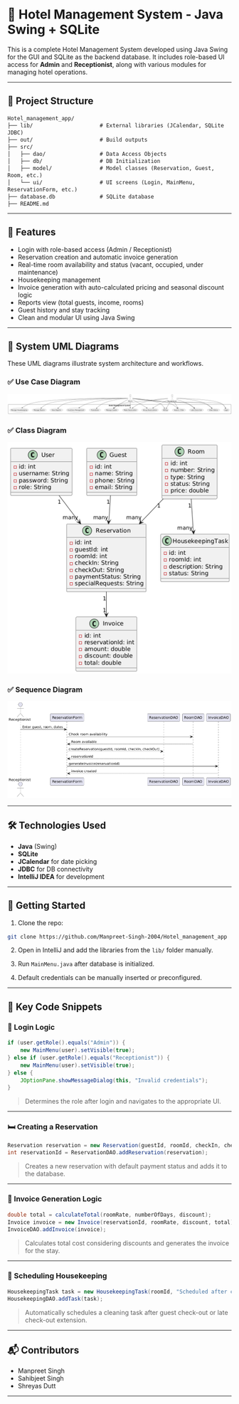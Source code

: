 # 🏨 Hotel Management System - Java Swing + SQLite

This is a complete Hotel Management System developed using Java Swing for the GUI and SQLite as the backend database. It includes role-based UI access for **Admin** and **Receptionist**, along with various modules for managing hotel operations.

---

## 📁 Project Structure

```
Hotel_management_app/
├── lib/                     # External libraries (JCalendar, SQLite JDBC)
├── out/                     # Build outputs
├── src/
│   ├── dao/                 # Data Access Objects
│   ├── db/                  # DB Initialization
│   ├── model/               # Model classes (Reservation, Guest, Room, etc.)
│   └── ui/                  # UI screens (Login, MainMenu, ReservationForm, etc.)
├── database.db              # SQLite database
├── README.md
```

---

## 🚀 Features

- Login with role-based access (Admin / Receptionist)
- Reservation creation and automatic invoice generation
- Real-time room availability and status (vacant, occupied, under maintenance)
- Housekeeping management
- Invoice generation with auto-calculated pricing and seasonal discount logic
- Reports view (total guests, income, rooms)
- Guest history and stay tracking
- Clean and modular UI using Java Swing

---

## 🧠 System UML Diagrams

These UML diagrams illustrate system architecture and workflows.

### ✅ Use Case Diagram
![Use Case Diagram](/media/UseCase.png)

### ✅ Class Diagram
![Class Diagram](/media/ClassDiagram.png)

### ✅ Sequence Diagram
![Sequence Diagram](/media/SeQuenceDiagram.png)

---

## 🛠 Technologies Used

- **Java** (Swing)
- **SQLite**
- **JCalendar** for date picking
- **JDBC** for DB connectivity
- **IntelliJ IDEA** for development

---

## 📌 Getting Started

1. Clone the repo:
```bash
git clone https://github.com/Manpreet-Singh-2004/Hotel_management_app
```

2. Open in IntelliJ and add the libraries from the `lib/` folder manually.

3. Run `MainMenu.java` after database is initialized.

4. Default credentials can be manually inserted or preconfigured.

---

## 🧩 Key Code Snippets

### 🔐 Login Logic
```java
if (user.getRole().equals("Admin")) {
    new MainMenu(user).setVisible(true);
} else if (user.getRole().equals("Receptionist")) {
    new MainMenu(user).setVisible(true);
} else {
    JOptionPane.showMessageDialog(this, "Invalid credentials");
}
```
> Determines the role after login and navigates to the appropriate UI.

---

### 🛏️ Creating a Reservation
```java
Reservation reservation = new Reservation(guestId, roomId, checkIn, checkOut, "Unpaid", specialRequests);
int reservationId = ReservationDAO.addReservation(reservation);
```
> Creates a new reservation with default payment status and adds it to the database.

---

### 🧾 Invoice Generation Logic
```java
double total = calculateTotal(roomRate, numberOfDays, discount);
Invoice invoice = new Invoice(reservationId, roomRate, discount, total);
InvoiceDAO.addInvoice(invoice);
```
> Calculates total cost considering discounts and generates the invoice for the stay.

---

### 🧹 Scheduling Housekeeping
```java
HousekeepingTask task = new HousekeepingTask(roomId, "Scheduled after check-out", "Pending");
HousekeepingDAO.addTask(task);
```
> Automatically schedules a cleaning task after guest check-out or late check-out extension.

---

## 📬 Contributors

- Manpreet Singh  
- Sahibjeet Singh  
- Shreyas Dutt

---

